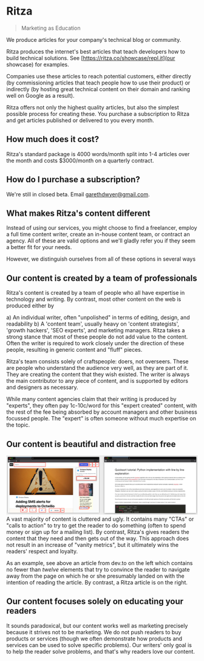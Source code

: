 # Ritza

> Marketing as Education

We produce articles for your company's technical blog or community.

Ritza produces the internet's best articles that teach developers how to build technical solutions. See [https://ritza.co/showcase/repl.it](our showcase) for examples.

Companies use these articles to reach potential customers, either directly (by commissioning articles that teach people how to use their product) or indirectly (by hosting great technical content on their domain and ranking well on Google as a result).

Ritza offers not only the highest quality articles, but also the simplest possible process for creating these. You purchase a subscription to Ritza and get articles published or delivered to you every month.

## How much does it cost?

Ritza's standard package is 4000 words/month split into 1-4 articles over the month and costs $3000/month on a quarterly contract.

## How do I purchase a subscription?

We're still in closed beta. Email garethdwyer@gmail.com.

## What makes Ritza's content different

Instead of using our services, you might choose to find a freelancer, employ a full time content writer, create an in-house content team, or contract an agency. All of these are valid options and we'll gladly refer you if they seem a better fit for your needs. 

However, we distinguish ourselves from all of these options in several ways

## Our content is created by a team of professionals

Ritza's content is created by a team of people who all have expertise in technology and writing. By contrast, most other content on the web is produced either by

a) An individual writer, often "unpolished" in terms of editing, design, and readability
b) A 'content team', usually heavy on 'content strategists', 'growth hackers', 'SEO experts', and marketing managers. Ritza takes a strong stance that most of these people do not add value to the content. Often the writer is required to work closely under the direction of these people, resulting in generic content and "fluff" pieces.

Ritza's team consists solely of craftspeople: doers, not overseers. These are people who understand the audience very well, as they are part of it. They are creating the content that they wish existed. The writer is always the main contributor to any piece of content, and is supported by editors and designers as necessary.

While many content agencies claim that their writing is produced by "experts", they often pay 1c-10c/word for this "expert created" content, with the rest of the fee being absorbed by account managers and other business focussed people. The "expert" is often someone without much expertise on the topic.


## Our content is beautiful and distraction free
![Clean content](images/clean-content.png)
A vast majority of content is cluttered and ugly. It contains many "CTAs" or "calls to action" to try to get the reader to do something (often to spend money or sign up for a mailing list). By contrast, Ritza's gives readers the content that they need and then gets out of the way. This approach does not result in an increase of "vanity metrics", but it ultimately wins the readers' respect and loyalty.

As an example, see above an article from dev.to on the left which contains no fewer than _twelve_ elements that try to convince the reader to navigate away from the page on which he or she presumably landed on with the intention of reading the article. By contrast, a Ritza article is on the right.

## Our content focuses solely on educating your readers
It sounds paradoxical, but our content works well as marketing precisely because it strives not to be marketing. We do not push readers to buy products or services (though we often demonstrate how products and services can be used to solve specific problems). Our writers' only goal is to help the reader solve problems, and that's why readers love our content.
